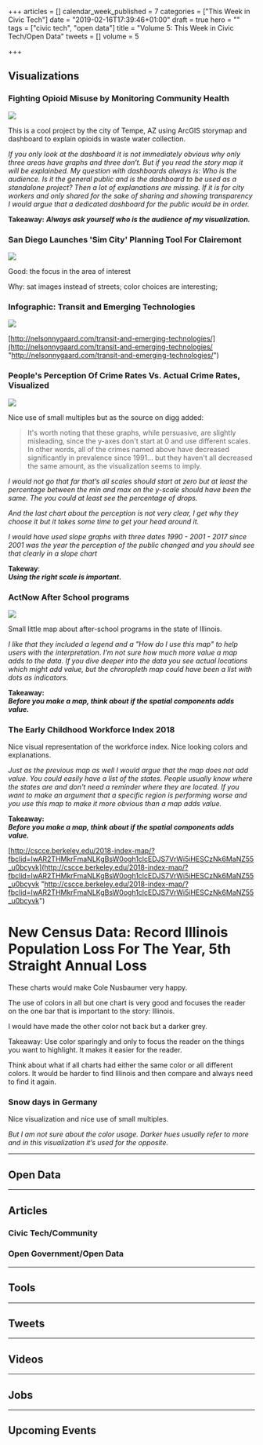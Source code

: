+++
articles = []
calendar_week_published = 7
categories = ["This Week in Civic Tech"]
date = "2019-02-16T17:39:46+01:00"
draft = true
hero = ""
tags = ["civic tech", "open data"]
title = "Volume 5: This Week in Civic Tech/Open Data"
tweets = []
volume = 5

+++
## Visualizations

### Fighting Opioid Misuse by Monitoring Community Health

![](https://res.cloudinary.com/civicvision/image/upload/v1550335436/Volume%205/tempe-opiod.png)

This is a cool project by the city of Tempe, AZ using ArcGIS storymap and dashboard to explain opioids in waste water collection.

_If you only look at the dashboard it is not immediately obvious why only three areas have graphs and three don‘t. But if you read the story map it will be explainbed. My question with dashboards always is: Who is the audience. Is it the general public and is the dashboard to be used as a standalone project? Then a lot of explanations are missing.
If it is for city workers and only shared for the sake of sharing and showing transparency I would argue that a dedicated dashboard for the public would be in order._

**Takeaway:**
**_Always ask yourself who is the audience of my visualization._**

### San Diego Launches 'Sim City' Planning Tool For Clairemont

![](https://res.cloudinary.com/civicvision/image/upload/v1550507772/Volume%205/san-diego-clairmont-planning-tool.png)

Good: the focus in the area of interest

Why: sat images instead of streets; color choices are interesting;

### Infographic: Transit and Emerging Technologies

![](https://res.cloudinary.com/civicvision/image/upload/v1550507021/Volume%205/right-of-way-capacity.jpg)

[http://nelsonnygaard.com/transit-and-emerging-technologies/](http://nelsonnygaard.com/transit-and-emerging-technologies/ "http://nelsonnygaard.com/transit-and-emerging-technologies/")

### People's Perception Of Crime Rates Vs. Actual Crime Rates, Visualized

![](https://res.cloudinary.com/civicvision/image/upload/v1550335783/Volume%205/crime-perception.png)

Nice use of small multiples but as the source on digg added:

> It's worth noting that these graphs, while persuasive, are slightly misleading, since the y-axes don't start at 0 and use different scales. In other words, all of the crimes named above have decreased significantly in prevalence since 1991... but they haven't all decreased the same amount, as the visualization seems to imply.

_I would not go that far that’s all scales should start at zero but at least the percentage between the min and max on the y-scale should have been the same. The you could at least see the percentage of drops._

_And the last chart about the perception is not very clear, I get why they choose it but it takes some time to get your head around it._

_I would have used slope graphs with three dates 1990 - 2001 - 2017 since 2001 was the year the perception of the public changed and you should see that clearly in a slope chart_

**Takeway**:  
**_Using the right scale is important._**

### ActNow After School programs

![](https://res.cloudinary.com/civicvision/image/upload/v1550389887/Volume%205/Illinois-prek-programs.png)

Small little map about after-school programs in the state of Illinois. 

_I like that they included a legend and a "How do I use this map" to help users with the interpretation_. _I'm not sure how much more value a map adds to the data. If you dive deeper into the data you see actual locations which might add value, but the chroropleth map could have been a list with dots as indicators._ 

**Takeaway:   
_Before you make a map, think about if the spatial components adds value._** 

### The Early Childhood Workforce Index 2018

Nice visual representation of the workforce index. Nice looking colors and explanations.

_Just as the previous map as well I would argue that the map does not add value. You could easily have a list of the states. People usually know where the states are and don't need a reminder where they are located. If you want to make an argument that a specific region is performing worse and you use this map to make it more obvious than a map adds value._

**Takeaway:   
_Before you make a map, think about if the spatial components adds value._** 

[http://cscce.berkeley.edu/2018-index-map/?fbclid=IwAR2THMkrFmaNLKgBsW0ogh1clcEDJS7VrWi5iHESCzNk6MaNZ55_u0bcyvk](http://cscce.berkeley.edu/2018-index-map/?fbclid=IwAR2THMkrFmaNLKgBsW0ogh1clcEDJS7VrWi5iHESCzNk6MaNZ55_u0bcyvk "http://cscce.berkeley.edu/2018-index-map/?fbclid=IwAR2THMkrFmaNLKgBsW0ogh1clcEDJS7VrWi5iHESCzNk6MaNZ55_u0bcyvk")

# New Census Data: Record Illinois Population Loss For The Year, 5th Straight Annual Loss

These charts would make Cole Nusbaumer very happy. 

The use of colors in all but one chart is very good and focuses the reader on the one bar that is important to the story: Illinois. 

I would have made the other color not back but a darker grey.

Takeaway: Use color sparingly and only to focus the reader on the things you want to highlight. It makes it easier for the reader. 

Think about what if all charts had either the same color or all different colors. It would be harder to find Illinois and then compare and always need to find it again.

### Snow days in Germany

Nice visualization and nice use of small multiples. 

_But I am not sure about the color usage. Darker hues usually refer to more and in this visualization it‘s used for the opposite._

<hr />

## Open Data

<hr />

## Articles

### Civic Tech/Community

### Open Government/Open Data

<hr />

## Tools

<hr />

## Tweets

<hr />

## Videos

<hr />

## Jobs

<hr />

## Upcoming Events